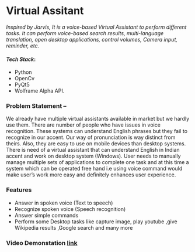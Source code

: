 # Virtual Assitant
*Inspired by Jarvis, It is a voice-based Virtual Assistant  to perform different tasks. It can perform voice-based search results, multi-language translation, open desktop applications, control  volumes, Camera input, reminder, etc.*

#### *Tech Stack*: 
- Python
- OpenCv
- PyQt5
- Wolframe Alpha API.

### Problem Statement –
We already have multiple virtual assistants available in market but we hardly use 
them. There are number of people who have issues in voice recognition. These 
systems can understand English phrases but they fail to recognize in our accent. Our 
way of pronunciation is way distinct from theirs. Also, they are easy to use on mobile 
devices than desktop systems. There is need of a virtual assistant that can understand 
English in Indian accent and work on desktop system (Windows). User needs to 
manually manage multiple sets of applications to complete one task and at this time 
a system which can be operated free hand i.e using voice command would make 
user’s work more easy and definitely enhances user experience.

### Features
- Answer in spoken voice (Text to speech)
- Recognize spoken voice (Speech recognition)
- Answer simple commands
- Perform some Desktop tasks like capture image, play youtube ,give Wikipedia results ,Google search and many more 

### Video Demonstation [link](https://bit.ly/341KUBu)


